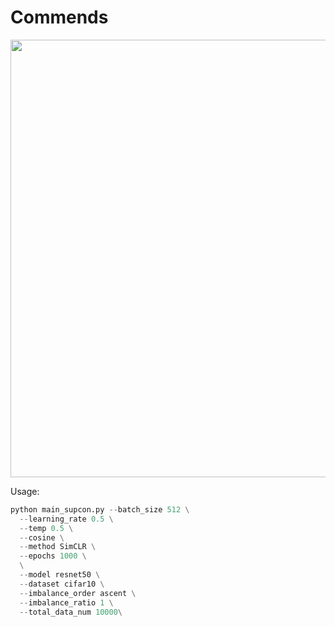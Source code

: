 # Commends
<p align="center">
  <img src="figures/teaser.png" width="700">
</p>

Usage:
```python
python main_supcon.py --batch_size 512 \
  --learning_rate 0.5 \
  --temp 0.5 \
  --cosine \
  --method SimCLR \
  --epochs 1000 \
  \
  --model resnet50 \
  --dataset cifar10 \
  --imbalance_order ascent \
  --imbalance_ratio 1 \
  --total_data_num 10000\
```

